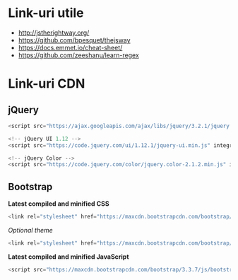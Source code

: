 # Link-uri utile
- http://jstherightway.org/
- https://github.com/bpesquet/thejsway
- https://docs.emmet.io/cheat-sheet/
- https://github.com/zeeshanu/learn-regex

# Link-uri CDN
## jQuery
```javascript
<script src="https://ajax.googleapis.com/ajax/libs/jquery/3.2.1/jquery.min.js"></script>

<!-- jQuery UI 1.12 -->
<script src="https://code.jquery.com/ui/1.12.1/jquery-ui.min.js" integrity="sha256-VazP97ZCwtekAsvgPBSUwPFKdrwD3unUfSGVYrahUqU=" crossorigin="anonymous"></script>

<!-- jQuery Color -->
<script src="https://code.jquery.com/color/jquery.color-2.1.2.min.js" integrity="sha256-H28SdxWrZ387Ldn0qogCzFiUDDxfPiNIyJX7BECQkDE=" crossorigin="anonymous"></script>
```

## Bootstrap
**Latest compiled and minified CSS**

```javascript
<link rel="stylesheet" href="https://maxcdn.bootstrapcdn.com/bootstrap/3.3.7/css/bootstrap.min.css" integrity="sha384-BVYiiSIFeK1dGmJRAkycuHAHRg32OmUcww7on3RYdg4Va+PmSTsz/K68vbdEjh4u" crossorigin="anonymous">
```

_Optional theme_

```javascript
<link rel="stylesheet" href="https://maxcdn.bootstrapcdn.com/bootstrap/3.3.7/css/bootstrap-theme.min.css" integrity="sha384-rHyoN1iRsVXV4nD0JutlnGaslCJuC7uwjduW9SVrLvRYooPp2bWYgmgJQIXwl/Sp" crossorigin="anonymous">
```


**Latest compiled and minified JavaScript**

```javascript
<script src="https://maxcdn.bootstrapcdn.com/bootstrap/3.3.7/js/bootstrap.min.js" integrity="sha384-Tc5IQib027qvyjSMfHjOMaLkfuWVxZxUPnCJA7l2mCWNIpG9mGCD8wGNIcPD7Txa" crossorigin="anonymous"></script>
```
